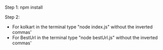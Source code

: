 Step 1: npm install

Step 2: 
  - For kolkart in the terminal type "node index.js" without the inverted commas'
  - For BestUrl in the terminal type "node bestUrl.js" without the inverted commas'
